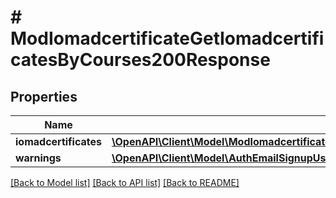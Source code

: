 # # ModIomadcertificateGetIomadcertificatesByCourses200Response

## Properties

Name | Type | Description | Notes
------------ | ------------- | ------------- | -------------
**iomadcertificates** | [**\OpenAPI\Client\Model\ModIomadcertificateGetIomadcertificatesByCourses200ResponseIomadcertificatesInner[]**](ModIomadcertificateGetIomadcertificatesByCourses200ResponseIomadcertificatesInner.md) |  |
**warnings** | [**\OpenAPI\Client\Model\AuthEmailSignupUser200ResponseWarningsInner[]**](AuthEmailSignupUser200ResponseWarningsInner.md) |  | [optional]

[[Back to Model list]](../../README.md#models) [[Back to API list]](../../README.md#endpoints) [[Back to README]](../../README.md)

